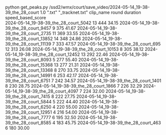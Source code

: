 python get_peaks.py  /ssd2/wmx/court/save_video/2024-05-14_19-38-39_the_28_court 1.0 ".txt" "_tracknet.txt"
clip_name                                round    duration   speed_based_score                       
2024-05-14_19-38-39_the_28_court_5042    13       444        34.15
2024-05-14_19-38-39_the_28_court_9457    9        375        41.67
2024-05-14_19-38-39_the_28_court_2735    11       369        33.55
2024-05-14_19-38-39_the_28_court_13852   14       348        24.86
2024-05-14_19-38-39_the_28_court_11139   7        333        47.57
2024-05-14_19-38-39_the_28_court_695     12       313        26.08
2024-05-14_19-38-39_the_28_court_10153   8        305        38.12
2024-05-14_19-38-39_the_28_court_12452   13       292        22.46
2024-05-14_19-38-39_the_28_court_8093    5        277        55.40
2024-05-14_19-38-39_the_28_court_15368   13       277        21.31
2024-05-14_19-38-39_the_28_court_13368   8        270        33.75
2024-05-14_19-38-39_the_28_court_14991   6        253        42.17
2024-05-14_19-38-39_the_28_court_6751    7        242        34.57
2024-05-14_19-38-39_the_28_court_1401    8        230        28.75
2024-05-14_19-38-39_the_28_court_1866    7        226        32.29
2024-05-14_19-38-39_the_28_court_4097    7        224        32.00
2024-05-14_19-38-39_the_28_court_7415    8        222        27.75
2024-05-14_19-38-39_the_28_court_5844    5        222        44.40
2024-05-14_19-38-39_the_28_court_6250    4        220        55.00
2024-05-14_19-38-39_the_28_court_12951   4        216        54.00
2024-05-14_19-38-39_the_28_court_7777    6        195        32.50
2024-05-14_19-38-39_the_28_court_8585    4        183        45.75
2024-05-14_19-38-39_the_28_court_463     6        180        30.00
